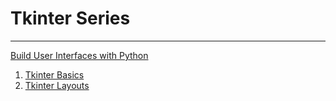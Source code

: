 # Tkinter Series

---
[Build User Interfaces with Python](https://medium.com/@estebanthi/build-user-interfaces-with-python-a757dadfbd5b)

1. [Tkinter Basics](https://medium.com/@estebanthi/how-to-build-user-interfaces-with-python-tkinter-basics-20500e659017)
2. [Tkinter Layouts](https://medium.com/@estebanthi/how-to-build-user-interfaces-with-python-tkinter-layouts-883e2cfc6bec)
